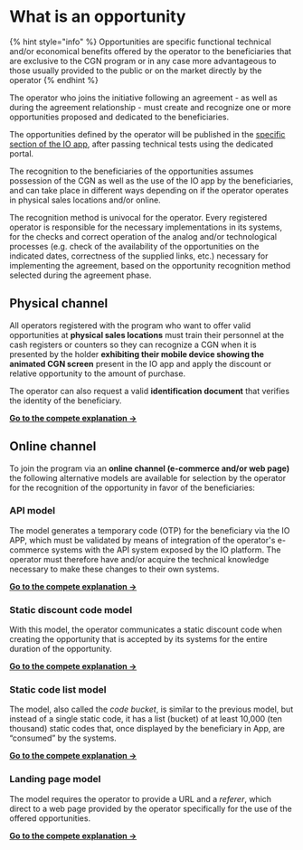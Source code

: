 # What is an opportunity

{% hint style="info" %} Opportunities are specific functional technical and/or economical benefits offered by the operator to the beneficiaries that are exclusive to the CGN program or in any case more advantageous to those usually provided to the public or on the market directly by the operator {% endhint %}

The operator who joins the initiative following an agreement - as well as during the agreement relationship - must create and recognize one or more opportunities proposed and dedicated to the beneficiaries. 

The opportunities defined by the operator will be published in the [specific section of the IO app](../io-app/la-carta-giovani-nazionale-nelio-app.md), after passing technical tests using the dedicated portal.

The recognition to the beneficiaries of the opportunities assumes possession of the CGN as well as the use of the IO app by the beneficiaries, and can take place in different ways depending on if the operator operates in physical sales locations and/or online. 

The recognition method is univocal for the operator. Every registered operator is responsible for the necessary implementations in its systems, for the checks and correct operation of the analog and/or technological processes (e.g. check of the availability of the opportunities on the indicated dates, correctness of the supplied links, etc.) necessary for implementing the agreement, based on the opportunity recognition method selected during the agreement phase.

## Physical channel

All operators registered with the program who want to offer valid opportunities at **physical sales locations** must train their personnel at the cash registers or counters so they can recognize a CGN when it is presented by the holder **exhibiting their mobile device showing the animated CGN screen**  present in the IO app and apply the discount or relative opportunity to the amount of purchase. 

The operator can also request a valid **identification document** that verifies the identity of the beneficiary. 

[**Go to the compete explanation ->**](le-modalita-di-riconoscimento-e-validazione-delthe-opportunities/physical-presence-of-the-beneficiary.md)

## Online channel

To join the program via an **online channel (e-commerce and/or web page)** the following alternative models are available for selection by the operator for the recognition of the opportunity in favor of the beneficiaries:

### API model

The model generates a temporary code (OTP) for the beneficiary via the IO APP, which must be validated by means of integration of the operator's e-commerce systems with the API system exposed by the IO platform. The operator must therefore have and/or acquire the technical knowledge necessary to make these changes to their own systems. 

[**Go to the compete explanation ->** ](le-modalita-di-riconoscimento-e-validazione-delthe-opportunities/api-mode.md)

### Static discount code model

With this model, the operator communicates a static discount code when creating the opportunity that is accepted by its systems for the entire duration of the opportunity.

[**Go to the compete explanation ->**](le-modalita-di-riconoscimento-e-validazione-delthe-opportunities/static-discount-code-mode.md) 

### Static code list model

The model, also called the _code bucket_, is similar to the previous model, but instead of a single static code, it has a list (bucket) of at least 10,000 (ten thousand) static codes that, once displayed by the beneficiary in App, are “consumed” by the systems.

[**Go to the compete explanation ->** ](le-modalita-di-riconoscimento-e-validazione-delthe-opportunities/static-code-list-mode.md)

### Landing page model

The model requires the operator to provide a URL and a _referer_, which direct to a web page provided by the operator specifically for the use of the offered opportunities. 

[**Go to the compete explanation ->** ](le-modalita-di-riconoscimento-e-validazione-delthe-opportunities/landing-page-mode.md)